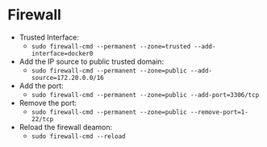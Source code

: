 # Firewall

- Trusted Interface:
  - `sudo firewall-cmd --permanent --zone=trusted --add-interface=docker0`
- Add the IP source to public trusted domain: 
  - `sudo firewall-cmd --permanent --zone=public --add-source=172.20.0.0/16`
- Add the port: 
  - `sudo firewall-cmd --permanent --zone=public --add-port=3306/tcp`
- Remove the port:
  - `sudo firewall-cmd --permanent --zone=public --remove-port=1-22/tcp`
- Reload the firewall deamon:
  - `sudo firewall-cmd --reload`

